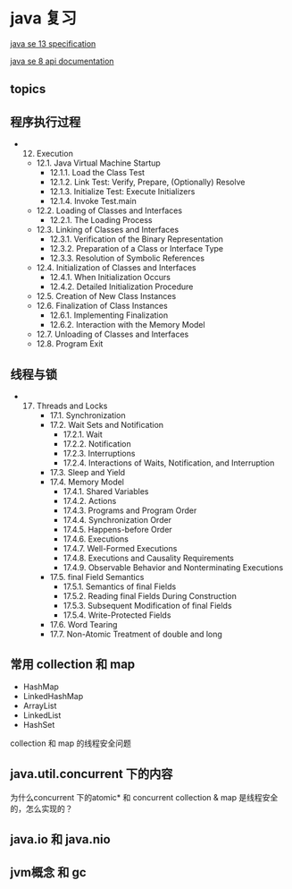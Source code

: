 # java 复习

[java se 13 specification](https://docs.oracle.com/javase/specs/jls/se13/html/index.html)

[java se 8 api documentation](https://docs.oracle.com/javase/8/docs/api/)

## topics

## 程序执行过程

* 12. Execution
    * 12.1. Java Virtual Machine Startup
        * 12.1.1. Load the Class Test
        * 12.1.2. Link Test: Verify, Prepare, (Optionally) Resolve
        * 12.1.3. Initialize Test: Execute Initializers
        * 12.1.4. Invoke Test.main
    * 12.2. Loading of Classes and Interfaces
        * 12.2.1. The Loading Process
    * 12.3. Linking of Classes and Interfaces
        * 12.3.1. Verification of the Binary Representation
        * 12.3.2. Preparation of a Class or Interface Type
        * 12.3.3. Resolution of Symbolic References
    * 12.4. Initialization of Classes and Interfaces
        * 12.4.1. When Initialization Occurs
        * 12.4.2. Detailed Initialization Procedure
    * 12.5. Creation of New Class Instances
    * 12.6. Finalization of Class Instances
        * 12.6.1. Implementing Finalization
        * 12.6.2. Interaction with the Memory Model
    * 12.7. Unloading of Classes and Interfaces
    * 12.8. Program Exit

## 线程与锁

* 17. Threads and Locks
        * 17.1. Synchronization
        * 17.2. Wait Sets and Notification
            * 17.2.1. Wait
            * 17.2.2. Notification
            * 17.2.3. Interruptions
            * 17.2.4. Interactions of Waits, Notification, and Interruption
        * 17.3. Sleep and Yield
        * 17.4. Memory Model
            * 17.4.1. Shared Variables
            * 17.4.2. Actions
            * 17.4.3. Programs and Program Order
            * 17.4.4. Synchronization Order
            * 17.4.5. Happens-before Order
            * 17.4.6. Executions
            * 17.4.7. Well-Formed Executions
            * 17.4.8. Executions and Causality Requirements
            * 17.4.9. Observable Behavior and Nonterminating Executions
        * 17.5. final Field Semantics
            * 17.5.1. Semantics of final Fields
            * 17.5.2. Reading final Fields During Construction
            * 17.5.3. Subsequent Modification of final Fields
            * 17.5.4. Write-Protected Fields
        * 17.6. Word Tearing
        * 17.7. Non-Atomic Treatment of double and long

## 常用 collection 和 map

* HashMap
* LinkedHashMap
* ArrayList
* LinkedList
* HashSet

collection 和 map 的线程安全问题

## java.util.concurrent 下的内容

为什么concurrent 下的atomic* 和 concurrent collection & map 是线程安全的，怎么实现的？

## java.io 和 java.nio

## jvm概念 和 gc